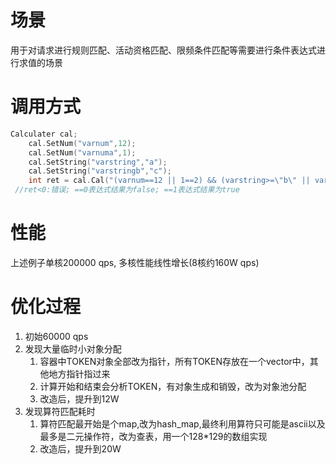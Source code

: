 # 场景
用于对请求进行规则匹配、活动资格匹配、限频条件匹配等需要进行条件表达式进行求值的场景

# 调用方式
```cpp
Calculater cal;
	cal.SetNum("varnum",12);
	cal.SetNum("varnuma",1);
	cal.SetString("varstring","a");
	cal.SetString("varstringb","c");
	int ret = cal.Cal("(varnum==12 || 1==2) && (varstring>=\"b\" || varstringb<\"d\")",msg);
 //ret<0:错误; ==0表达式结果为false; ==1表达式结果为true
```

# 性能
上述例子单核200000 qps, 多核性能线性增长(8核约160W qps)


# 优化过程
1. 初始60000 qps
1. 发现大量临时小对象分配
	1. 容器中TOKEN对象全部改为指针，所有TOKEN存放在一个vector中，其他地方指针指过来
	1. 计算开始和结束会分析TOKEN，有对象生成和销毁，改为对象池分配
	1. 改造后，提升到12W
1. 发现算符匹配耗时
	1. 算符匹配最开始是个map,改为hash_map,最终利用算符只可能是ascii以及最多是二元操作符，改为查表，用一个128*129的数组实现
	1. 改造后，提升到20W